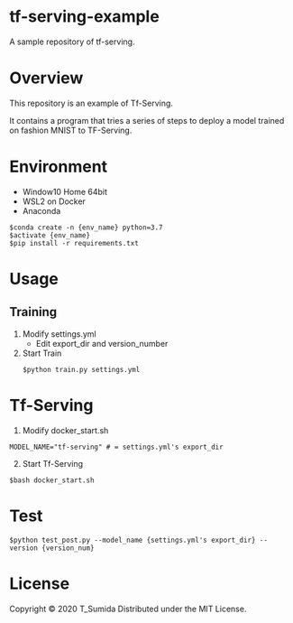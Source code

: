 # tf-serving-example
A sample repository of tf-serving.


# Overview
This repository is an example of Tf-Serving.

It contains a program that tries a series of steps to deploy a model trained on fashion MNIST to TF-Serving.

# Environment
- Window10 Home 64bit
- WSL2 on Docker
- Anaconda

```
$conda create -n {env_name} python=3.7
$activate {env_name}
$pip install -r requirements.txt
```


# Usage

## Training
1. Modify settings.yml
   - Edit export_dir and version_number
2. Start Train
   ```
   $python train.py settings.yml
   ```


# Tf-Serving
1. Modify docker_start.sh
  ```
  MODEL_NAME="tf-serving" # = settings.yml's export_dir
  ```
2. Start Tf-Serving
```
$bash docker_start.sh
```

# Test
```
$python test_post.py --model_name {settings.yml's export_dir} --version {version_num}
```

# License
Copyright © 2020 T_Sumida Distributed under the MIT License.